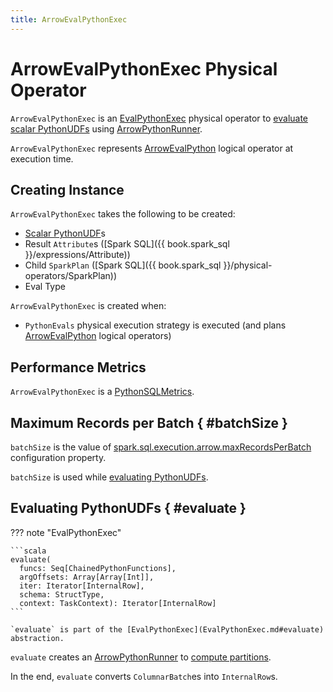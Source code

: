 ```yaml
---
title: ArrowEvalPythonExec
---
```


# ArrowEvalPythonExec Physical Operator

`ArrowEvalPythonExec` is an [EvalPythonExec](EvalPythonExec.md) physical operator to [evaluate scalar PythonUDFs](#evaluate) using [ArrowPythonRunner](../runners/ArrowPythonRunner.md).

`ArrowEvalPythonExec` represents [ArrowEvalPython](ArrowEvalPython.md) logical operator at execution time.

## Creating Instance

`ArrowEvalPythonExec` takes the following to be created:

* <span id="udfs"> [Scalar PythonUDF](PythonUDF.md#isScalarPythonUDF)s
* <span id="resultAttrs"> Result `Attribute`s ([Spark SQL]({{ book.spark_sql }}/expressions/Attribute))
* <span id="child"> Child `SparkPlan` ([Spark SQL]({{ book.spark_sql }}/physical-operators/SparkPlan))
* <span id="evalType"> Eval Type

`ArrowEvalPythonExec` is created when:

* `PythonEvals` physical execution strategy is executed (and plans [ArrowEvalPython](ArrowEvalPython.md) logical operators)

## Performance Metrics

`ArrowEvalPythonExec` is a [PythonSQLMetrics](PythonSQLMetrics.md).

## Maximum Records per Batch { #batchSize }

`batchSize` is the value of [spark.sql.execution.arrow.maxRecordsPerBatch](../configuration-properties.md#spark.sql.execution.arrow.maxRecordsPerBatch) configuration property.

`batchSize` is used while [evaluating PythonUDFs](#evaluate).

## Evaluating PythonUDFs { #evaluate }

??? note "EvalPythonExec"

    ```scala
    evaluate(
      funcs: Seq[ChainedPythonFunctions],
      argOffsets: Array[Array[Int]],
      iter: Iterator[InternalRow],
      schema: StructType,
      context: TaskContext): Iterator[InternalRow]
    ```

    `evaluate` is part of the [EvalPythonExec](EvalPythonExec.md#evaluate) abstraction.

`evaluate` creates an [ArrowPythonRunner](../runners/ArrowPythonRunner.md) to [compute partitions](../runners/BasePythonRunner.md#compute).

In the end, `evaluate` converts `ColumnarBatch`es into `InternalRow`s.
